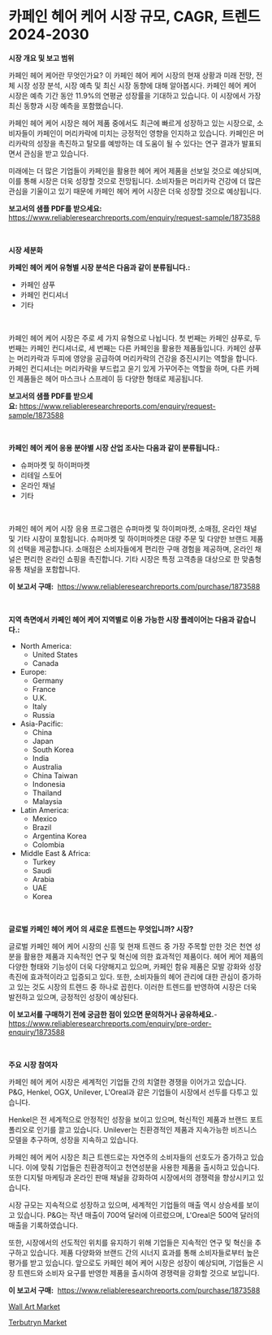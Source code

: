 <p><h1>카페인 헤어 케어 시장 규모, CAGR, 트렌드 2024-2030</h1></p><p><strong>시장 개요 및 보고 범위</strong></p>
<p><p>카페인 헤어 케어란 무엇인가요? 이 카페인 헤어 케어 시장의 현재 상황과 미래 전망, 전체 시장 성장 분석, 시장 예측 및 최신 시장 동향에 대해 알아봅시다. 카페인 헤어 케어 시장은 예측 기간 동안 11.9%의 연평균 성장률을 기대하고 있습니다. 이 시장에서 가장 최신 동향과 시장 예측을 포함했습니다. </p><p>카페인 헤어 케어 시장은 헤어 제품 중에서도 최근에 빠르게 성장하고 있는 시장으로, 소비자들이 카페인이 머리카락에 미치는 긍정적인 영향을 인지하고 있습니다. 카페인은 머리카락의 성장을 촉진하고 탈모를 예방하는 데 도움이 될 수 있다는 연구 결과가 발표되면서 관심을 받고 있습니다.</p><p>미래에는 더 많은 기업들이 카페인을 활용한 헤어 케어 제품을 선보일 것으로 예상되며, 이를 통해 시장은 더욱 성장할 것으로 전망됩니다. 소비자들은 머리카락 건강에 더 많은 관심을 기울이고 있기 때문에 카페인 헤어 케어 시장은 더욱 성장할 것으로 예상됩니다.</p></p>
<p><strong>보고서의 샘플 PDF를 받으세요:</strong> <a href="https://www.reliableresearchreports.com/enquiry/request-sample/1873588">https://www.reliableresearchreports.com/enquiry/request-sample/1873588</a></p>
<p>&nbsp;</p>
<p><strong>시장 세분화</strong></p>
<p><strong>카페인 헤어 케어 유형별 시장 분석은 다음과 같이 분류됩니다.:</strong></p>
<p><ul><li>카페인 샴푸</li><li>카페인 컨디셔너</li><li>기타</li></ul></p>
<p>&nbsp;</p>
<p><p>카페인 헤어 케어 시장은 주로 세 가지 유형으로 나뉩니다. 첫 번째는 카페인 샴푸로, 두 번째는 카페인 컨디셔너로, 세 번째는 다른 카페인을 활용한 제품들입니다. 카페인 샴푸는 머리카락과 두피에 영양을 공급하여 머리카락의 건강을 증진시키는 역할을 합니다. 카페인 컨디셔너는 머리카락을 부드럽고 윤기 있게 가꾸어주는 역할을 하며, 다른 카페인 제품들은 헤어 마스크나 스프레이 등 다양한 형태로 제공됩니다.</p></p>
<p><strong>보고서의 샘플 PDF를 받으세요:</strong>&nbsp;<a href="https://www.reliableresearchreports.com/enquiry/request-sample/1873588">https://www.reliableresearchreports.com/enquiry/request-sample/1873588</a></p>
<p>&nbsp;</p>
<p><strong> 카페인 헤어 케어 응용 분야별 시장 산업 조사는 다음과 같이 분류됩니다.:</strong></p>
<p><ul><li>슈퍼마켓 및 하이퍼마켓</li><li>리테일 스토어</li><li>온라인 채널</li><li>기타</li></ul></p>
<p>&nbsp;</p>
<p><p>카페인 헤어 케어 시장 응용 프로그램은 슈퍼마켓 및 하이퍼마켓, 소매점, 온라인 채널 및 기타 시장이 포함됩니다. 슈퍼마켓 및 하이퍼마켓은 대량 주문 및 다양한 브랜드 제품의 선택을 제공합니다. 소매점은 소비자들에게 편리한 구매 경험을 제공하며, 온라인 채널은 편리한 온라인 쇼핑을 촉진합니다. 기타 시장은 특정 고객층을 대상으로 한 맞춤형 유통 채널을 포함합니다.</p></p>
<p><strong>이 보고서 구매:</strong>&nbsp; <a href="https://www.reliableresearchreports.com/purchase/1873588">https://www.reliableresearchreports.com/purchase/1873588</a></p>
<p>&nbsp;</p>
<p><strong>지역 측면에서 카페인 헤어 케어 지역별로 이용 가능한 시장 플레이어는 다음과 같습니다.:</strong></p>
<p><ul>
    <li>
        North America:
        <ul>
            <li>United States</li>
            <li>Canada</li>
        </ul>
    </li>
    <li>
        Europe:
        <ul>
            <li>Germany</li>
            <li>France</li>
            <li>U.K.</li>
            <li>Italy</li>
            <li>Russia</li>
        </ul>
    </li>
    <li>
        Asia-Pacific:
        <ul>
            <li>China</li>
            <li>Japan</li>
            <li>South Korea</li>
            <li>India</li>
            <li>Australia</li>
            <li>China Taiwan</li>
            <li>Indonesia</li>
            <li>Thailand</li>
            <li>Malaysia</li>
        </ul>
    </li>
    <li>
        Latin America:
        <ul>
            <li>Mexico</li>
            <li>Brazil</li>
            <li>Argentina Korea</li>
            <li>Colombia</li>
        </ul>
    </li>
    <li>
        Middle East & Africa:
        <ul>
            <li>Turkey</li>
            <li>Saudi</li>
            <li>Arabia</li>
            <li>UAE</li>
            <li>Korea</li>
        </ul>
    </li>
    </ul></p>
<p>&nbsp;</p>
<p><strong>글로벌 카페인 헤어 케어 의 새로운 트렌드는 무엇입니까? 시장?</strong></p>
<p><p>글로벌 카페인 헤어 케어 시장의 신흥 및 현재 트렌드 중 가장 주목할 만한 것은 천연 성분을 활용한 제품과 지속적인 연구 및 혁신에 의한 효과적인 제품이다. 헤어 케어 제품의 다양한 형태와 기능성이 더욱 다양해지고 있으며, 카페인 함유 제품은 모발 강화와 성장 촉진에 효과적이라고 입증되고 있다. 또한, 소비자들의 헤어 관리에 대한 관심이 증가하고 있는 것도 시장의 트렌드 중 하나로 꼽힌다. 이러한 트렌드를 반영하여 시장은 더욱 발전하고 있으며, 긍정적인 성장이 예상된다.</p></p>
<p><strong>이 보고서를 구매하기 전에 궁금한 점이 있으면 문의하거나 공유하세요.</strong>- <a href="https://www.reliableresearchreports.com/enquiry/pre-order-enquiry/1873588">https://www.reliableresearchreports.com/enquiry/pre-order-enquiry/1873588</a></p>
<p>&nbsp;</p>
<p><strong>주요 시장 참여자</strong></p>
<p><p>카페인 헤어 케어 시장은 세계적인 기업들 간의 치열한 경쟁을 이어가고 있습니다. P&G, Henkel, OGX, Unilever, L'Oreal과 같은 기업들이 시장에서 선두를 다투고 있습니다. </p><p>Henkel은 전 세계적으로 안정적인 성장을 보이고 있으며, 혁신적인 제품과 브랜드 포트폴리오로 인기를 끌고 있습니다. Unilever는 친환경적인 제품과 지속가능한 비즈니스 모델을 추구하며, 성장을 지속하고 있습니다. </p><p>카페인 헤어 케어 시장은 최근 트렌드로는 자연주의 소비자들의 선호도가 증가하고 있습니다. 이에 맞춰 기업들은 친환경적이고 천연성분을 사용한 제품을 출시하고 있습니다. 또한 디지털 마케팅과 온라인 판매 채널을 강화하여 시장에서의 경쟁력을 향상시키고 있습니다.</p><p>시장 규모는 지속적으로 성장하고 있으며, 세계적인 기업들의 매출 역시 상승세를 보이고 있습니다. P&G는 작년 매출이 700억 달러에 이르렀으며, L'Oreal은 500억 달러의 매출을 기록하였습니다.</p><p>또한, 시장에서의 선도적인 위치를 유지하기 위해 기업들은 지속적인 연구 및 혁신을 추구하고 있습니다. 제품 다양화와 브랜드 간의 시너지 효과를 통해 소비자들로부터 높은 평가를 받고 있습니다. 앞으로도 카페인 헤어 케어 시장은 성장이 예상되며, 기업들은 시장 트렌드와 소비자 요구를 반영한 제품을 출시하여 경쟁력을 강화할 것으로 보입니다.</p></p>
<p><strong>이 보고서 구매:</strong>&nbsp;&nbsp;<a href="https://www.reliableresearchreports.com/purchase/1873588">https://www.reliableresearchreports.com/purchase/1873588</a></p>
<p><p><a href="https://github.com/Glendatilghmankmgz0rbhwpy/Market-Research-Report-List-1/blob/main/wall-art-market.md">Wall Art Market</a></p><p><a href="https://butternut-bug-553.notion.site/Terbutryn-Market-Furnish-Information-about-Market-Size-Market-Share-Market-Dynamics-and-Projectio-3864a1855ec34b1eb784896ab75bb9ff">Terbutryn Market</a></p></p>
